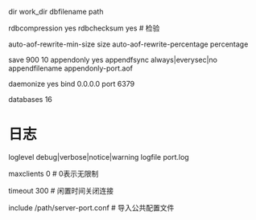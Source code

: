 dir work_dir
dbfilename path

rdbcompression yes
rdbchecksum yes  # 检验

auto-aof-rewrite-min-size size
auto-aof-rewrite-percentage percentage

save 900 10
appendonly yes
appendfsync always|everysec|no
appendfilename appendonly-port.aof

daemonize yes
bind 0.0.0.0
port 6379

databases 16

# 日志
loglevel debug|verbose|notice|warning
logfile port.log


maxclients 0 # 0表示无限制

timeout 300  # 闲置时间关闭连接

include /path/server-port.conf # 导入公共配置文件

